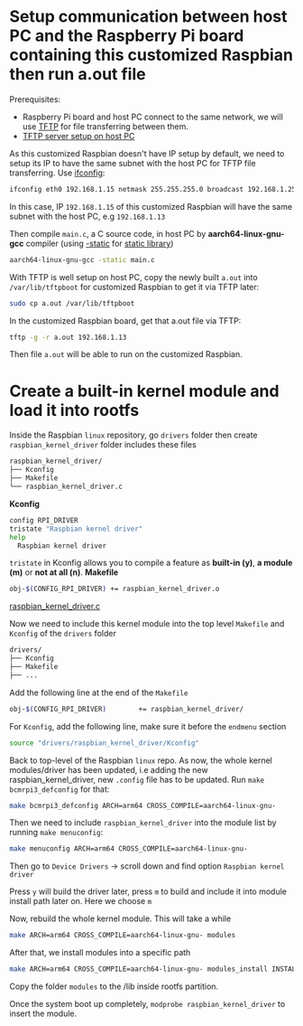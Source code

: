 # Setup communication between host PC and the Raspberry Pi board containing this customized Raspbian then run a.out file

Prerequisites:
* Raspberry Pi board and host PC connect to the same network, we will use [TFTP](https://github.com/TranPhucVinh/Linux-Shell/tree/master/Application%20layer#tftp) for file transferring between them.
* [TFTP server setup on host PC](https://github.com/TranPhucVinh/Linux-Shell/tree/master/Application%20layer#tftp)

As this customized Raspbian doesn't have IP setup by default, we need to setup its IP to have the same subnet with the host PC for TFTP file transferring. Use [ifconfig]():
```sh
ifconfig eth0 192.168.1.15 netmask 255.255.255.0 broadcast 192.168.1.255
```
In this case, IP ``192.168.1.15`` of this customized Raspbian will have the same subnet with the host PC, e.g ``192.168.1.13``

Then compile ``main.c``, a C source code, in host PC by **aarch64-linux-gnu-gcc** compiler (using [-static](https://github.com/TranPhucVinh/C/blob/master/Environment/GCC%20compiler.md#-static) for [static library](https://github.com/TranPhucVinh/C/blob/master/Environment/Static%20library.md))

```sh
aarch64-linux-gnu-gcc -static main.c
```
With TFTP is well setup on host PC, copy the newly built ``a.out`` into ``/var/lib/tftpboot`` for customized Raspbian to get it via TFTP later:

```sh
sudo cp a.out /var/lib/tftpboot
```

In the customized Raspbian board, get that a.out file via TFTP:

```sh
tftp -g -r a.out 192.168.1.13
```
Then file ``a.out`` will be able to run on the customized Raspbian.
# Create a built-in kernel module and load it into rootfs

Inside the Raspbian ``linux`` repository, go ``drivers`` folder then create ``raspbian_kernel_driver`` folder includes these files
```sh
raspbian_kernel_driver/
├── Kconfig
├── Makefile
└── raspbian_kernel_driver.c
```
**Kconfig**
```sh
config RPI_DRIVER
tristate "Raspbian kernel driver"
help
  Raspbian kernel driver
```
``tristate`` in Kconfig allows you to compile a feature as **built-in (y)**, **a module (m)** or **not at all (n)**.
**Makefile**
```sh
obj-$(CONFIG_RPI_DRIVER) += raspbian_kernel_driver.o
```
[raspbian_kernel_driver.c](https://github.com/TranPhucVinh/Raspberry-Pi-GNU/blob/main/Kernel/raspbian_kernel_module.c)

Now we need to include this kernel module into the top level ``Makefile`` and ``Kconfig`` of the ``drivers`` folder

```sh
drivers/
├── Kconfig
├── Makefile
├── ...
```
Add the following line at the end of the ``Makefile``
```sh
obj-$(CONFIG_RPI_DRIVER) 		+= raspbian_kernel_driver/
```
For ``Kconfig``, add the following line, make sure it before the ``endmenu`` section
```sh
source "drivers/raspbian_kernel_driver/Kconfig"
```
Back to top-level of the Raspbian ``linux`` repo. As now, the whole kernel modules/driver has been updated, i.e adding the new raspbian_kernel_driver, new ``.config`` file has to be updated. Run ``make bcmrpi3_defconfig`` for that:

```sh
make bcmrpi3_defconfig ARCH=arm64 CROSS_COMPILE=aarch64-linux-gnu-
```

Then we need to include ``raspbian_kernel_driver`` into the module list by running ``make menuconfig``:

```sh
make menuconfig ARCH=arm64 CROSS_COMPILE=aarch64-linux-gnu-
```

Then go to ``Device Drivers`` -> scroll down and find option ``Raspbian kernel driver``

Press ``y`` will build the driver later, press ``m`` to build and include it into module install path later on. Here we choose ``m``

Now, rebuild the whole kernel module. This will take a while
```sh
make ARCH=arm64 CROSS_COMPILE=aarch64-linux-gnu- modules
```
After that, we install modules into a specific path
```sh
make ARCH=arm64 CROSS_COMPILE=aarch64-linux-gnu- modules_install INSTALL_MOD_PATH=<custom path>
```
Copy the folder ``modules`` to the /lib inside rootfs partition.

Once the system boot up completely, ``modprobe raspbian_kernel_driver`` to insert the module.
